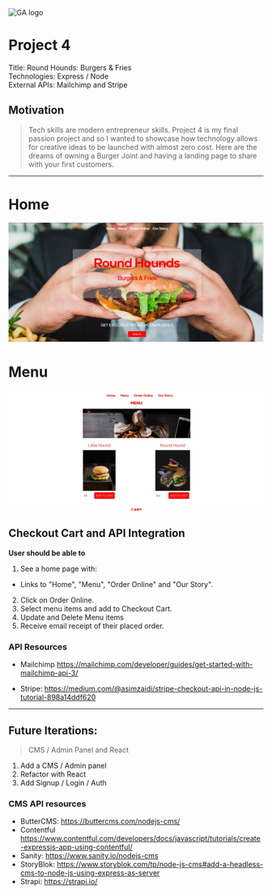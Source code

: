 ![GA logo](https://camo.githubusercontent.com/6ce15b81c1f06d716d753a61f5db22375fa684da/68747470733a2f2f67612d646173682e73332e616d617a6f6e6177732e636f6d2f70726f64756374696f6e2f6173736574732f6c6f676f2d39663838616536633963333837313639306533333238306663663535376633332e706e67)

# Project 4

Title: Round Hounds: Burgers & Fries<br>
Technologies: Express / Node <br>
External APIs: Mailchimp and Stripe <br>


## Motivation

> Tech skills are modern entrepreneur skills.
Project 4 is my final passion project and so I wanted to showcase 
how technology allows for creative ideas to be launched with almost zero cost. Here are the dreams of owning a Burger Joint and having a landing page to share with your first customers.  

---

# Home
![round_hounds_homepage](/public/images/round_hounds_homepage.jpg)

# Menu
![menu_page](/public/images/round_hounds_menu.jpg)

## Checkout Cart and API Integration 

**User should be able to**

1. See a home page with:
  * Links to "Home", "Menu", "Order Online" and "Our Story".
2. Click on Order Online.
3. Select menu items and add to Checkout Cart.
4. Update and Delete Menu items
4. Receive email receipt of their placed order.

### API Resources

- Mailchimp
https://mailchimp.com/developer/guides/get-started-with-mailchimp-api-3/

- Stripe: 
https://medium.com/@asimzaidi/stripe-checkout-api-in-node-js-tutorial-898a14ddf620

---

## Future Iterations: 
> CMS / Admin Panel and React 

1. Add a CMS / Admin panel
2. Refactor with React
3. Add Signup / Login / Auth

### CMS API resources
- ButterCMS: 
https://buttercms.com/nodejs-cms/
- Contentful
https://www.contentful.com/developers/docs/javascript/tutorials/create-expressjs-app-using-contentful/
- Sanity: 
https://www.sanity.io/nodejs-cms
- StoryBlok: 
https://www.storyblok.com/tp/node-js-cms#add-a-headless-cms-to-node-js-using-express-as-server
- Strapi:
https://strapi.io/

